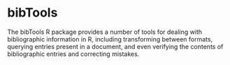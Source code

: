 bibTools
========

The bibTools R package provides a number of tools for dealing with bibliographic information in R, including transforming between formats, querying entries present in a document, and even verifying the contents of bibliographic entries and correcting mistakes.
